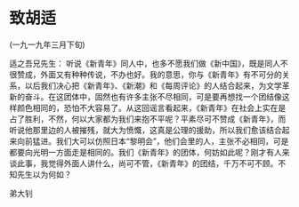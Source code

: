 # 致胡适

(一九一九年三月下旬)

适之吾兄先生：
听说《新青年》同人中，也多不愿我们做《新中国》，既是同人不很赞成，外面又有种种传说，不办也好。我的意思，你与《新青年》有不可分的关系，以后我们决心把《新青年》、《新潮》和《每周评论》的人结合起来，为文学革新的奋斗。在这团体中，固然也有许多主张不尽相同，可是要再想找一个团结像这样颜色相同的，恐怕不大容易了。从这回谣言看起来，《新青年》在社会上实在是占了胜利，不然，何以大家都为我们来抱不平呢？平素尽可不赞成《新青年》，而听说他那里边的人被摧残，就大为愤慨，这真是公理的援助，所以我们愈该结合起来向前猛进。我们大可以仿照日本“黎明会”，他们会里的人，主张不必相同，可是都要向光明一方面走是相同的。我们《新青年》的团体，何妨如此呢？刚才有人来谈此事，我觉得外面人讲什么，尚可不管，《新青年》的团结，千万不可不顾。不知先生以为何如？

弟大钊

